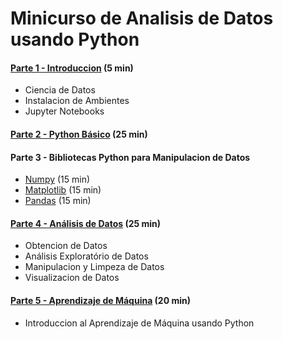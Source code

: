 
# Minicurso de Analisis de Datos usando Python

#### [Parte 1 - Introduccion](https://github.com/MarcooLopez/Python-basics/blob/main/minicurso-analise_de_dados-01-intro.ipynb) (5 min)
- Ciencia de Datos
- Instalacion de Ambientes
- Jupyter Notebooks

#### [Parte 2 - Python Básico](https://github.com/MarcooLopez/Python-basics/blob/main/minicurso-analisis_de_datos-02-python_basico.ipynb) (25 min)

#### Parte 3 - Bibliotecas Python para Manipulacion de Datos
- [Numpy](https://github.com/MarcooLopez/Python-basics/blob/main/minicurso-analisis_de_datos-03.1-bibliotecas-manipulacion_de_datos-numpy.ipynb) (15 min)
- [Matplotlib](https://github.com/MarcooLopez/Python-basics/blob/main/minicurso-analisis_de_datos-03.2-bibliotecas-manipulacion_de_datos-matplotlib.ipynb) (15 min)
- [Pandas](https://github.com/MarcooLopez/Python-basics/blob/main/minicurso-analisis_de_datos-03.3-bibliotecas-manipulacion_de_datos-pandas.ipynb) (15 min)

#### [Parte 4 - Análisis de Datos](https://github.com/MarcooLopez/Python-basics/blob/main/minicurso-analisis_de_datos-04-analisis_de_datos.ipynb) (25 min)
- Obtencion de Datos
- Análisis Exploratório de Datos
- Manipulacion y Limpeza de Datos
- Visualizacion de Datos

#### [Parte 5 - Aprendizaje de Máquina](https://github.com/MarcooLopez/Python-basics/blob/main/minicurso-analise_de_dados-05-aprendizagem_maquina.ipynb) (20 min)
- Introduccion al Aprendizaje de Máquina usando Python

